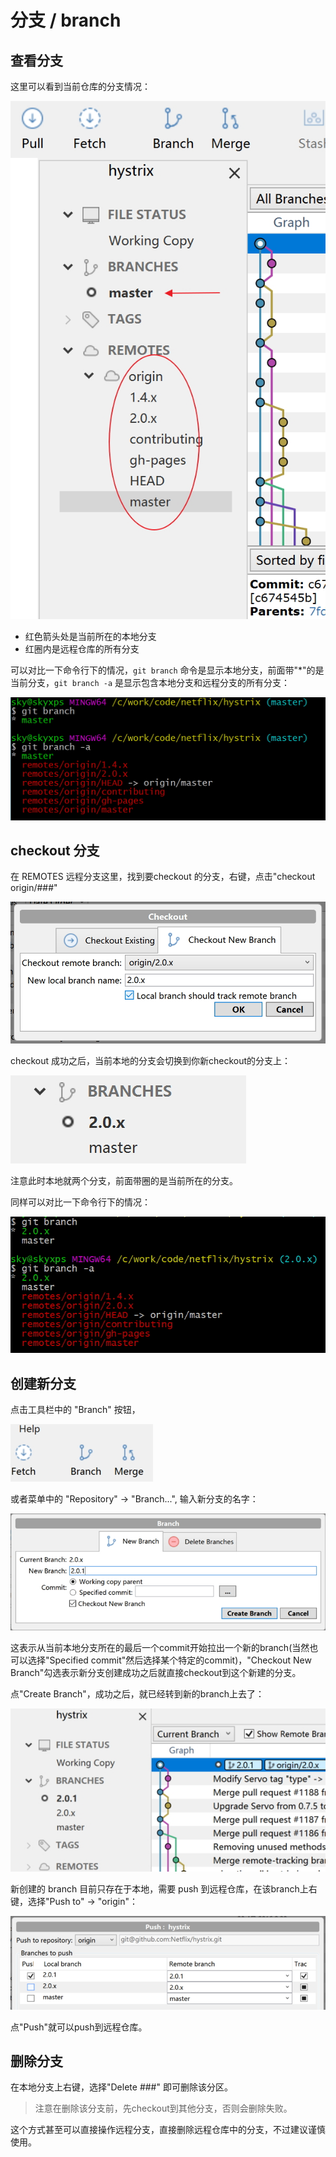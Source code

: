 # 分支 / branch

## 查看分支

这里可以看到当前仓库的分支情况：

![](images/branch/view.jpg)

- 红色箭头处是当前所在的本地分支
- 红圈内是远程仓库的所有分支

可以对比一下命令行下的情况，`git branch` 命令是显示本地分支，前面带"*"的是当前分支，`git branch -a` 是显示包含本地分支和远程分支的所有分支：

![](images/branch/view-commandline.jpg)

## checkout 分支

在 REMOTES 远程分支这里，找到要checkout 的分支，右键，点击"checkout origin/###"

![](images/branch/checkout-new-branch.jpg)

checkout 成功之后，当前本地的分支会切换到你新checkout的分支上：

![](images/branch/local-branch-list.jpg)

注意此时本地就两个分支，前面带圈的是当前所在的分支。

同样可以对比一下命令行下的情况：

![](images/branch/view-commandline2.jpg)

## 创建新分支

点击工具栏中的 "Branch" 按钮，

![](images/branch/branch-button.jpg)

或者菜单中的 "Repository" -> "Branch...", 输入新分支的名字：

![](images/branch/new-branch.jpg)

这表示从当前本地分支所在的最后一个commit开始拉出一个新的branch(当然也可以选择"Specified commit"然后选择某个特定的commit)，"Checkout New Branch"勾选表示新分支创建成功之后就直接checkout到这个新建的分支。

点"Create Branch"，成功之后，就已经转到新的branch上去了：

![](images/branch/new-branch2.jpg)

新创建的 branch 目前只存在于本地，需要 push 到远程仓库，在该branch上右键，选择"Push to" -> "origin"：

![](images/branch/new-branch3.jpg)

点"Push"就可以push到远程仓库。

## 删除分支

在本地分支上右键，选择"Delete ###" 即可删除该分区。

> 注意在删除该分支前，先checkout到其他分支，否则会删除失败。

这个方式甚至可以直接操作远程分支，直接删除远程仓库中的分支，不过建议谨慎使用。
